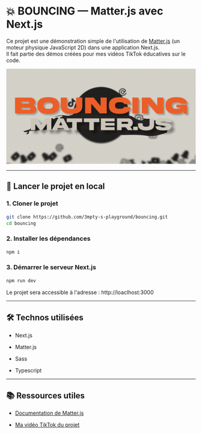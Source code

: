 # 💥 BOUNCING — Matter.js avec Next.js

Ce projet est une démonstration simple de l'utilisation de [Matter.js](https://brm.io/matter-js/) (un moteur physique JavaScript 2D) dans une application Next.js.  
Il fait partie des démos créées pour mes vidéos TikTok éducatives sur le code.

![preview](./public/bouncing.png)

---

## 🚀 Lancer le projet en local

### 1. Cloner le projet

```bash
git clone https://github.com/3mpty-s-playground/bouncing.git
cd bouncing
```

### 2. Installer les dépendances

```bash
npm i
```

### 3. Démarrer le serveur Next.js

```bash
npm run dev
```

Le projet sera accessible à l'adresse : http://loaclhost:3000

---

## 🛠️ Technos utilisées

- Next.js
  
- Matter.js
  
- Sass
  
- Typescript
  

---

## 📚 Ressources utiles

- [Documentation de Matter.js](https://brm.io/matter-js/)
  
- [Ma vidéo TikTok du projet](https://www.tiktok.com/@3mpty_x/video/7501765190334172438?is_from_webapp=1&sender_device=pc&web_id=7460868888696292887)
